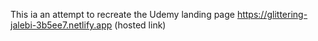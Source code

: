 This ia an attempt to recreate the Udemy landing page
https://glittering-jalebi-3b5ee7.netlify.app  (hosted link)
